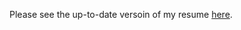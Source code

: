 Please see the up-to-date versoin of my resume <a href="https://chenky0401.github.io/resume/" target="_blank">here</a>.
